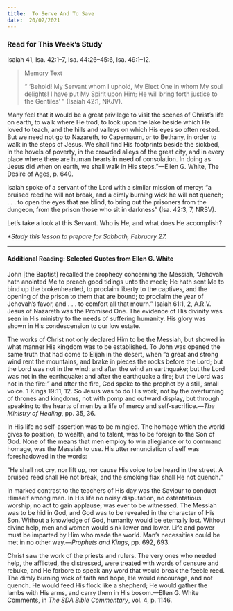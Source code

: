 ```yaml
---
title:  To Serve And To Save
date:  20/02/2021
---
```


### Read for This Week’s Study
Isaiah 41, Isa. 42:1–7, Isa. 44:26–45:6, Isa. 49:1–12.

> <p>Memory Text</p>
> “ ‘Behold! My Servant whom I uphold, My Elect One in whom My soul delights! I have put My Spirit upon Him; He will bring forth justice to the Gentiles’ ” (Isaiah 42:1, NKJV).

Many feel that it would be a great privilege to visit the scenes of Christ’s life on earth, to walk where He trod, to look upon the lake beside which He loved to teach, and the hills and valleys on which His eyes so often rested. But we need not go to Nazareth, to Capernaum, or to Bethany, in order to walk in the steps of Jesus. We shall find His footprints beside the sickbed, in the hovels of poverty, in the crowded alleys of the great city, and in every place where there are human hearts in need of consolation. In doing as Jesus did when on earth, we shall walk in His steps.”—Ellen G. White, The Desire of Ages, p. 640.

Isaiah spoke of a servant of the Lord with a similar mission of mercy: “a bruised reed he will not break, and a dimly burning wick he will not quench; . . . to open the eyes that are blind, to bring out the prisoners from the dungeon, from the prison those who sit in darkness” (Isa. 42:3, 7, NRSV).

Let’s take a look at this Servant. Who is He, and what does He accomplish?

_*Study this lesson to prepare for Sabbath, February 27._

---

#### Additional Reading: Selected Quotes from Ellen G. White

John [the Baptist] recalled the prophecy concerning the Messiah, “Jehovah hath anointed Me to preach good tidings unto the meek; He hath sent Me to bind up the brokenhearted, to proclaim liberty to the captives, and the opening of the prison to them that are bound; to proclaim the year of Jehovah’s favor, and . . . to comfort all that mourn.” Isaiah 61:1, 2, A.R.V. Jesus of Nazareth was the Promised One. The evidence of His divinity was seen in His ministry to the needs of suffering humanity. His glory was shown in His condescension to our low estate.

The works of Christ not only declared Him to be the Messiah, but showed in what manner His kingdom was to be established. To John was opened the same truth that had come to Elijah in the desert, when “a great and strong wind rent the mountains, and brake in pieces the rocks before the Lord; but the Lord was not in the wind: and after the wind an earthquake; but the Lord was not in the earthquake: and after the earthquake a fire; but the Lord was not in the fire:” and after the fire, God spoke to the prophet by a still, small voice. 1 Kings 19:11, 12. So Jesus was to do His work, not by the overturning of thrones and kingdoms, not with pomp and outward display, but through speaking to the hearts of men by a life of mercy and self-sacrifice.—_The Ministry of Healing_, pp. 35, 36.

In His life no self-assertion was to be mingled. The homage which the world gives to position, to wealth, and to talent, was to be foreign to the Son of God. None of the means that men employ to win allegiance or to command homage, was the Messiah to use. His utter renunciation of self was foreshadowed in the words:

“He shall not cry, nor lift up, nor cause His voice to be heard in the street. A bruised reed shall He not break, and the smoking flax shall He not quench.”

In marked contrast to the teachers of His day was the Saviour to conduct Himself among men. In His life no noisy disputation, no ostentatious worship, no act to gain applause, was ever to be witnessed. The Messiah was to be hid in God, and God was to be revealed in the character of His Son. Without a knowledge of God, humanity would be eternally lost. Without divine help, men and women would sink lower and lower. Life and power must be imparted by Him who made the world. Man’s necessities could be met in no other way.—_Prophets and Kings_, pp. 692, 693.

Christ saw the work of the priests and rulers. The very ones who needed help, the afflicted, the distressed, were treated with words of censure and rebuke, and He forbore to speak any word that would break the feeble reed. The dimly burning wick of faith and hope, He would encourage, and not quench. He would feed His flock like a shepherd; He would gather the lambs with His arms, and carry them in His bosom.—Ellen G. White Comments, in _The SDA Bible Commentary_, vol. 4, p. 1146.